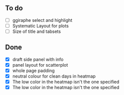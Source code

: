## To do

- [ ] ggiraphe select and highlight
- [ ] Systematic Layout for plots
- [ ] Size of title and tabsets

## Done

- [x] draft side panel with info
- [x] panel layout for scatterplot
- [x] whole page padding
- [x] neutral colour for clean days in heatmap
- [x] The low color in the heatmap isn't the one specified
- [x] The low color in the heatmap isn't the one specified